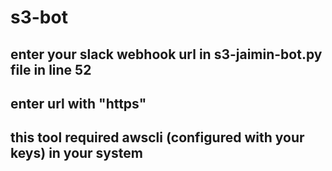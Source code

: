 # s3-bot

## enter your slack webhook url in s3-jaimin-bot.py file in line 52

## enter url with "https"

## this tool required awscli (configured with your keys) in your system




